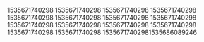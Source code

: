 1535671740298
1535671740298
1535671740298
1535671740298
1535671740298
1535671740298
1535671740298
1535671740298
1535671740298
1535671740298
1535671740298
1535671740298
1535671740298
1535671740298
15356717402981535686089246